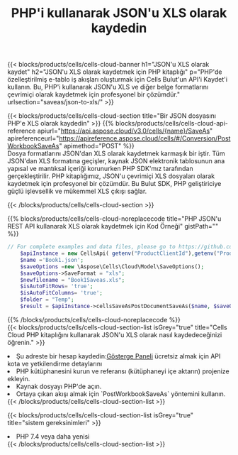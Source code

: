 ﻿---
title:  PHP'i kullanarak JSON'u XLS olarak kaydedin
description:  JSON formatındaki dosyayı XLS formatındaki dosya olarak kaydetmek için PHP için Aspose.Cells Cloud SDK'yı kullanma.
kwords: Excel, Save JSON as XLS, REST, PHP
howto: How to save JSON as XLS using Aspose.Cells Cloud PHP library.
---
{{< blocks/products/cells/cells-cloud-banner h1="JSON\'u XLS olarak kaydet" h2="JSON\'u XLS olarak kaydetmek için PHP kitaplığı" p="PHP\'de özelleştirilmiş e-tablo iş akışları oluşturmak için Cells Bulut\'un API\'i Kaydet\'i kullanın. Bu, PHP\'i kullanarak JSON\'u XLS ve diğer belge formatlarını çevrimiçi olarak kaydetmek için profesyonel bir çözümdür." urlsection="saveas/json-to-xls/" >}}

{{< blocks/products/cells/cells-cloud-section title="Bir JSON dosyasını PHP\'e XLS olarak kaydedin" >}}
{{% blocks/products/cells/cells-cloud-api-reference apiurl="https://api.aspose.cloud/v3.0/cells/{name}/SaveAs" apireferenceurl="https://apireference.aspose.cloud/cells/#/Conversion/PostWorkbookSaveAs" apimethod="POST" %}}
<br/>
Dosya formatlarını JSON'dan XLS olarak kaydetmek karmaşık bir iştir. Tüm JSON'dan XLS formatına geçişler, kaynak JSON elektronik tablosunun ana yapısal ve mantıksal içeriği korunurken PHP SDK'mız tarafından gerçekleştirilir. PHP kitaplığımız, JSON'u çevrimiçi XLS dosyaları olarak kaydetmek için profesyonel bir çözümdür. Bu Bulut SDK, PHP geliştiriciye güçlü işlevsellik ve mükemmel XLS çıkışı sağlar.

{{< /blocks/products/cells/cells-cloud-section >}}

{{% blocks/products/cells/cells-cloud-noreplacecode title="PHP JSON\'u REST API kullanarak XLS olarak kaydetmek için Kod Örneği" gistPath="" %}}
  
```php
// For complete examples and data files, please go to https://github.com/aspose-cells-cloud/aspose-cells-cloud-php/
    $apiInstance = new CellsApi( getenv("ProductClientId"),getenv("ProductClientSecret") );
    $name ='Book1.json';
    $saveOptions =new \Aspose\Cells\Cloud\Model\SaveOptions();
    $saveOptions->SaveFormat = "xls";
    $newfilename = "Book1Saveas.xls";
    $isAutoFitRows= 'true';
    $isAutoFitColumns= 'true';
    $folder = "Temp";
    $result = $apiInstance->cellsSaveAsPostDocumentSaveAs($name, $saveOptions, $newfilename,$isAutoFitRows, $isAutoFitColumns, $folder);
```
  
{{% /blocks/products/cells/cells-cloud-noreplacecode %}}
<br/>
{{< blocks/products/cells/cells-cloud-section-list isGrey="true" title="Cells Cloud PHP kitaplığını kullanarak JSON\'u XLS olarak nasıl kaydedeceğinizi öğrenin." >}}
<li> Şu adreste bir hesap kaydedin:<a href="https://dashboard.aspose.cloud/">Gösterge Paneli</a> ücretsiz almak için API kota ve yetkilendirme detaylarını</li>
<li>PHP kütüphanesini kurun ve referansı (kütüphaneyi içe aktarın) projenize ekleyin.</li>
<li>Kaynak dosyayı PHP'de açın.</li>
<li>Ortaya çıkan akışı almak için `PostWorkbookSaveAs` yöntemini kullanın.</li>
{{< /blocks/products/cells/cells-cloud-section-list >}}

{{< blocks/products/cells/cells-cloud-section-list isGrey="true" title="sistem gereksinimleri" >}}
<li>PHP 7.4 veya daha yenisi</li>
{{< /blocks/products/cells/cells-cloud-section-list >}}
